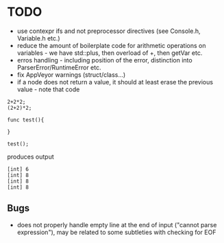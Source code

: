 # TODO

* use contexpr ifs and not preprocessor directives (see Console.h, Variable.h etc.)
* reduce the amount of boilerplate code for arithmetic operations on variables - we have std::plus, then overload of +, then getVar etc. 
* erros handling - including position of the error, distinction into ParserError/RuntimeError etc.
* fix AppVeyor warnings (struct/class...)
* if a node does not return a value, it should at least erase the previous value - note that code 
~~~~ 
2+2*2;  
(2+2)*2;  
  
func test(){ 
    
}

test();
~~~~

produces output 

~~~~ 
[int] 6  
[int] 8  
[int] 8  
[int] 8
~~~~

## Bugs 

* does not properly handle empty line at the end of input ("cannot parse expression"), may be related to some subtleties with checking for EOF
